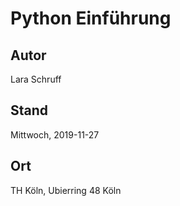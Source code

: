 # Python Einführung

## Autor

Lara Schruff

## Stand

Mittwoch, 2019-11-27

## Ort

TH Köln, Ubierring 48 Köln
